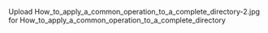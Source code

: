 Upload How_to_apply_a_common_operation_to_a_complete_directory-2.jpg for How_to_apply_a_common_operation_to_a_complete_directory

